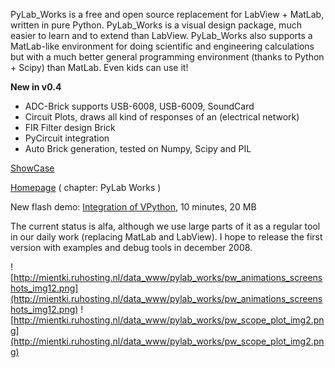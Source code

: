 PyLab\_Works is a free and open source replacement for LabView + MatLab, written in pure Python. PyLab\_Works is a visual design package, much easier to learn and to extend than LabView. PyLab\_Works also supports a MatLab-like environment for doing scientific and engineering calculations but with a much better general programming environment (thanks to Python + Scipy) than MatLab. Even kids can use it!

**New in v0.4**
  * ADC-Brick supports USB-6008, USB-6009, SoundCard
  * Circuit Plots, draws all kind of responses of an (electrical network)
  * FIR Filter design Brick
  * PyCircuit integration
  * Auto Brick generation, tested on Numpy, Scipy and PIL


[ShowCase ](http://mientki.ruhosting.nl/data_www/pylab_works/pw_animations_screenshots.html)

[Homepage](http://pic.flappie.nl)  ( chapter: PyLab Works )

New flash demo: [Integration of VPython](http://mientki.ruhosting.nl/movies/vp1.html), 10 minutes, 20 MB

The current status is alfa, although we use large parts of it as a regular tool in our daily work (replacing MatLab and LabView). I hope to release the first version with examples and debug tools in december 2008.

![http://mientki.ruhosting.nl/data_www/pylab_works/pw_animations_screenshots_img12.png](http://mientki.ruhosting.nl/data_www/pylab_works/pw_animations_screenshots_img12.png) ![http://mientki.ruhosting.nl/data_www/pylab_works/pw_scope_plot_img2.png](http://mientki.ruhosting.nl/data_www/pylab_works/pw_scope_plot_img2.png)


